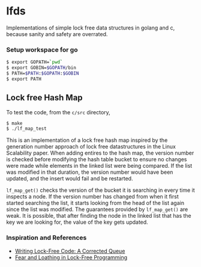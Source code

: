 # lfds
Implementations of simple lock free data structures in golang and c, because sanity and safety are overrated.

### Setup workspace for go
```bash
$ export GOPATH=`pwd`
$ export GOBIN=$GOPATH/bin
$ PATH=$PATH:$GOPATH:$GOBIN
$ export PATH
```

## Lock free Hash Map
To test the code, from the `c/src` directory,
```bash
$ make
$ ./lf_map_test
```

This is an implementation of a lock free hash map inspired by the generation number approach of lock free datastructures in the Linux Scalability paper. When adding entires to the hash map, the version number is checked before modifying the hash table bucket to ensure no changes were made while elements in the linked list were being compared. If the list was modified in that duration, the version number would have been updated, and the insert would fail and be restarted.

`lf_map_get()` checks the version of the bucket it is searching in every time it inspects a node. If the version number has changed from when it first started searching the list, it starts looking from the head of the list again since the list was modified. The guarantees provided by `lf_map_get()` are weak. It is possible, that after finding the node in the linked list that has the key we are looking for, the value of the key gets updated. 


### Inspiration and References
* [Writing Lock-Free Code: A Corrected Queue](http://www.drdobbs.com/parallel/writing-lock-free-code-a-corrected-queue/210604448?pgno=1)
* [Fear and Loathing in Lock-Free Programming](https://medium.com/@tylerneely/fear-and-loathing-in-lock-free-programming-7158b1cdd50c)
